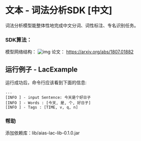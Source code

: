 # 文本 - 词法分析SDK [中文]
词法分析模型能整体性地完成中文分词、词性标注、专名识别任务。

### SDK算法：
模型网络结构：
![img](https://djl-model.oss-cn-hongkong.aliyuncs.com/AIAS/nlp_sdks/lac_network.png)
论文：
https://arxiv.org/abs/1807.01882

## 运行例子 - LacExample
运行成功后，命令行应该看到下面的信息:
```text
...
[INFO ] - input Sentence: 今天是个好日子
[INFO ] - Words : [今天, 是, 个, 好日子]
[INFO ] - Tags : [TIME, v, q, n]
```

### 帮助 
添加依赖库：lib/aias-lac-lib-0.1.0.jar